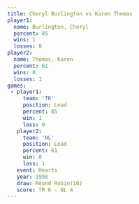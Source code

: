 ```yaml
---
title: Cheryl Burlington vs Karen Thomas
player1:                  
  name: Burlington, Cheryl
  percent: 85             
  wins: 1                 
  losses: 0               
player2:                  
  name: Thomas, Karen     
  percent: 61             
  wins: 0                 
  losses: 1               
games:
 - player1:        
     team: 'TR'    
     position: Lead
     percent: 85   
     win: 1        
     loss: 0       
   player2:        
     team: 'NL'    
     position: Lead
     percent: 61   
     win: 0        
     loss: 1       
   event: Hearts        
   year: 1998           
   draw: Round Robin(10)
   score: TR 6 - NL 4   
---
```

